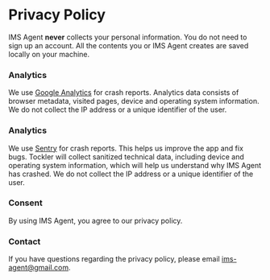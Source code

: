 # Privacy Policy

IMS Agent **never** collects your personal information. You do not need to sign up an account. All the contents you or IMS Agent creates are saved locally on your machine.

### Analytics

We use [Google Analytics](https://policies.google.com/privacy) for crash reports. Analytics data consists of browser metadata, visited pages, device and operating system information. We do not collect the IP address or a unique identifier of the user.

### Analytics

We use [Sentry](https://sentry.io/privacy/) for crash reports. This helps us improve the app and fix bugs. Tockler
will collect sanitized technical data, including device and operating system information, which will help us understand why IMS Agent has crashed. We do not collect the IP address or a unique identifier of the user.

### Consent

By using IMS Agent, you agree to our privacy policy.

### Contact

If you have questions regarding the privacy policy, please email <ims-agent@gmail.com>.
